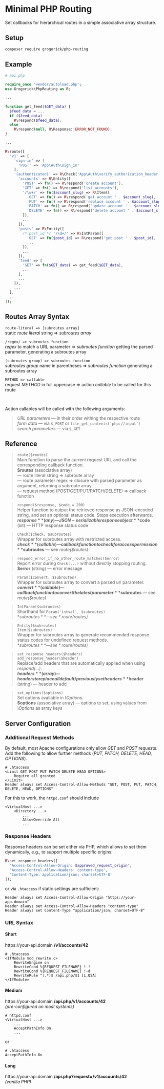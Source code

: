 # Minimal PHP Routing

Set callbacks for hierarchical routes in a simple associative array structure.

## Setup
```bash
composer require grogorick/php-routing
```


## Example
```PHP
# api.php

require_once 'vendor/autoload.php';
use Grogorick\PhpRouting as R;

...

function get_feed($GET_data) {
  $feed_data = ...
  if ($feed_data)
    R\respond($feed_data);
  else
    R\respond(null, R\Response::ERROR_NOT_FOUND);
}

...

R\route([
  'v1' => [
    'sign-in' => [
      'POST' => 'App\Auth\sign_in'
    ],
    '(authenticated)' => R\Check('App\Auth\verify_authorization_header', [
      'accounts' => R\Entity([
        'POST' => fn() => R\respond('create account'),
        'GET' => fn() => R\respond('list accounts'),
        '/\w+/' => fn($account_slug) => R\Item([
          'GET' => fn() => R\respond('get account ' . $account_slug),
          'PUT' => fn() => R\respond('replace account ' . $account_slug),
          'PATCH' => fn() => R\respond('update account ' . $account_slug),
          'DELETE' => fn() => R\respond('delete account ' . $account_slug)
        ]),
        ...
      ]),
      'posts' => R\Entity([
        /* post_id */ '/\d+/' => R\IntParam([
          'GET' => fn($post_id) => R\respond('get post ' . $post_id),
          ...
        ]),
        ...
      ]),
      'feed' => [
        'GET' => fn($GET_data) => get_feed($GET_data),
        ...
      ],
      ...
    ]),
    ...
  ],
  ...
]);
```


## Routes Array Syntax
`route-literal => [subroutes array]`  
static *route literal* string => *subroutes array*

`/regex/ => subroutes function`  
*regex* to match a URL parameter => *subroutes function* getting the parsed parameter, generating a subroutes array

`(subroutes group) => subroutes function`  
*subroutes group* name in parentheses => *subroutes function* generating a subroutes array

`METHOD => callable`  
request *METHOD* in full uppercase => action *callable* to be called for this route

<br>

Action callables will be called with the following arguments:
> *URL parameters* — in their order withing the respective route  
*form data* — via `$_POST` or `file_get_contents('php://input')`  
*search parameters* — via `$_GET`


## Reference
> `route($routes)`  
  Main function to parse the current request URL and call the corresponding callback function.  
  **$routes** (associative array)  
  — route literal string => subroute array  
  — route parameter regex => closure with parsed parameter as argument, returning a subroute array  
  — request method (POST/GET/PUT/PATCH/DELETE) => callback function

> `respond($response, $code = 200)`  
  Helper function to output the retrieved response as JSON-encoded string, and set an optional status code.
  Stops execution afterwards.  
  **$response** (any) — JSON-serializable response object  
  **$code** (int) — HTTP response status code

> `Check($check, $subroutes)`  
  Wrapper for subroutes array with restricted access.  
  **$check** (callable) — callback function to check for access permission  
  **$subroutes** — see *route($routes)*

> `respond_error_if_no_other_route_matches($error)`  
  Report error during `Check(...)` without directly stopping routing.  
  **$error** (string) — error message

> `Param($convert, $subroutes)`  
  Wrapper for subroutes array to convert a parsed url parameter.  
  **$convert** (callable) — callback function to convert the latest parameter  
  **$subroutes** — see *route($routes)*

> `IntParam($subroutes)`  
  Shorthand for `Param('intval', $subroutes)`  
  **$subroutes** — see *route($routes)*

> `Entity($subroutes)`  
  `Item($subroutes)`  
  Wrapper for subroutes array to generate recommended response status codes for undefined request methods.  
  **$subroutes** — see *route($routes)*

> `set_response_headers($headers)`  
  `add_response_header($header)`  
  Replace/add headers that are automatically applied when using *respond(...)*.  
  **$headers** (array) — headers to replace all default/previously set headers  
  **$header** (string) — header to add

> `set_options($options)`  
  Set options available in *\Options*.  
  **$options** (associative array) — options to set, using values from *\Options* as array keys


## Server Configuration
### Additional Request Methods
By default, most Apache configurations only allow *GET* and *POST* requests. Add the following to allow further methods (*PUT, PATCH, DELETE, HEAD, OPTIONS*).
```apacheconf
# .htaccess
<Limit GET POST PUT PATCH DELETE HEAD OPTIONS>
    Require all granted
</Limit>
Header always set Access-Control-Allow-Methods "GET, POST, PUT, PATCH, DELETE, HEAD, OPTIONS"
```
For this to work, the `httpd.conf` should include
```apacheconf
<VirtualHost ...>
    <Directory ...>
        ...
        AllowOverride All
        ...
```

### Response Headers
Response headers can be set either via PHP, which allows to set them dynamically, e.g., to support multiple specific origins:
```PHP
R\set_response_headers([
  "Access-Control-Allow-Origin: $approved_request_origin",
  'Access-Control-Allow-Headers: content-type',
  'Content-Type: application/json; charset=UTF-8'
]);
```
or via `.htaccess` if static settings are sufficient:
```apacheconf
Header always set Access-Control-Allow-Origin "https://your-app.domain"
Header always set Access-Control-Allow-Headers "content-type"
Header always set Content-Type "application/json; charset=UTF-8"
```


### URL Syntax
#### Short
https<span>://</span>your-api.domain **/v1/accounts/42**
```apacheconf
# .htaccess
<IfModule mod_rewrite.c>
    RewriteEngine on
    RewriteCond %{REQUEST_FILENAME} !-f
    RewriteCond %{REQUEST_FILENAME} !-d
    RewriteRule ^(.*)$ /api.php/$1 [L,QSA]
</IfModule>
```

#### Medium
https<span>://</span>your-api.domain **/api.php/v1/accounts/42**  
*(pre-configured on most systems)*
```apacheconf
# httpd.conf
<VirtualHost ...>
    ...
    AcceptPathInfo On
    ...
```
or
```apacheconf
# .htaccess
AcceptPathInfo On
```

#### Long
https<span>://</span>your-api.domain **/api.php?request=/v1/accounts/42**  
*(vanilla PHP)*
